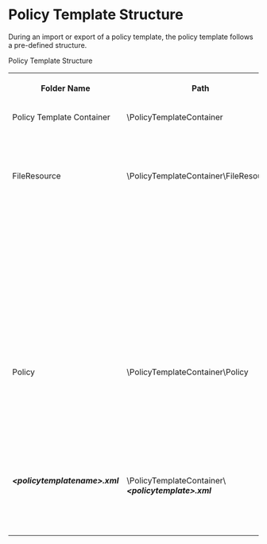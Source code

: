 <!-- loioa0210daca06b4e43af0375224ab28a6e -->

# Policy Template Structure

During an import or export of a policy template, the policy template follows a pre-defined structure.

<a name="loioa0210daca06b4e43af0375224ab28a6e__table_c1j_xbf_js"/>Policy Template Structure


<table>
<tr>
<th valign="top">

Folder Name



</th>
<th valign="top">

Path



</th>
<th valign="top">

Contents



</th>
</tr>
<tr>
<td valign="top">

Policy Template Container



</td>
<td valign="top">

\\PolicyTemplateContainer



</td>
<td valign="top">

Root folder that contains the FileResource and Policy information.



</td>
</tr>
<tr>
<td valign="top">

FileResource



</td>
<td valign="top">

\\PolicyTemplateContainer\\FileResource



</td>
<td valign="top">

Lists all the scripts attached to the policy. Only Java, Python, and XSL Scripts are supported. Follow the below naming convention:

-   Java Script: ***<JavaScript name\>.js***
-   Python script: ***<PythonScript name\>.py***
-   XSL script: ***<XSLScript name\>.xsl*** 



</td>
</tr>
<tr>
<td valign="top">

Policy



</td>
<td valign="top">

\\PolicyTemplateContainer\\Policy



</td>
<td valign="top">

Contains a list of all available policies. Each policy is available as a separate file with the naming convention ***<Policy name\>.xml***.



</td>
</tr>
<tr>
<td valign="top">

 ***<policytemplatename\>.xml*** 



</td>
<td valign="top">

\\PolicyTemplateContainer\\***<policytemplate\>.xml*** 



</td>
<td valign="top">

Contains the header information of all the available policies.



</td>
</tr>
</table>

